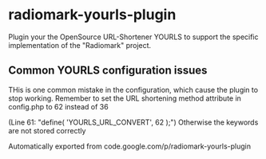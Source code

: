 # radiomark-yourls-plugin

Plugin your the OpenSource URL-Shortener YOURLS to support the specific implementation of the "Radiomark" project.

## Common YOURLS configuration issues
THis is one common mistake in the configuration, which cause the plugin to stop working.
Remember to set the URL shortening method attribute in config.php to 62 instead of 36

(Line 61: "define( 'YOURLS_URL_CONVERT', 62 );") Otherwise the keywords are not stored correctly

Automatically exported from code.google.com/p/radiomark-yourls-plugin

